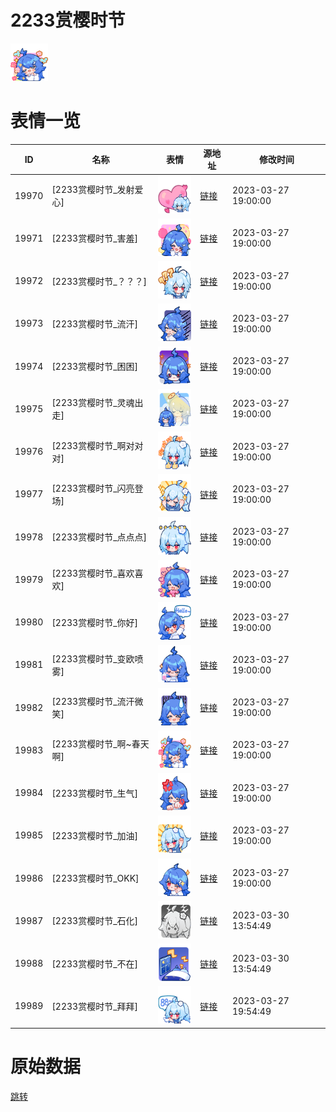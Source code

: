 # 2233赏樱时节

<img src="./cover.png" height="60" alt="cover" />

# 表情一览

|ID|名称|表情|源地址|修改时间|
|----|----|----|----|----|
|19970|[2233赏樱时节_发射爱心]|<img src="./pic/019970_%5B2233赏樱时节_发射爱心%5D.png" height="60" alt="发射爱心"/>|[链接](https://i0.hdslb.com/bfs/garb/b4c137cf2e0689c4f207c2b116762d788f4d1fc5.png)|2023-03-27 19:00:00|
|19971|[2233赏樱时节_害羞]|<img src="./pic/019971_%5B2233赏樱时节_害羞%5D.png" height="60" alt="害羞"/>|[链接](https://i0.hdslb.com/bfs/garb/d5b8897684eef56d91707aa397fe2cb29230c519.png)|2023-03-27 19:00:00|
|19972|[2233赏樱时节_？？？]|<img src="./pic/019972_%5B2233赏樱时节_？？？%5D.png" height="60" alt="？？？"/>|[链接](https://i0.hdslb.com/bfs/garb/d567866cf02598ef0c3d6c6b903ae41a39312099.png)|2023-03-27 19:00:00|
|19973|[2233赏樱时节_流汗]|<img src="./pic/019973_%5B2233赏樱时节_流汗%5D.png" height="60" alt="流汗"/>|[链接](https://i0.hdslb.com/bfs/garb/46489a1e05e898d8dec075f27b6f470d4c08bf05.png)|2023-03-27 19:00:00|
|19974|[2233赏樱时节_困困]|<img src="./pic/019974_%5B2233赏樱时节_困困%5D.png" height="60" alt="困困"/>|[链接](https://i0.hdslb.com/bfs/garb/c708d666ef186630edecddefb03edf12eec9415e.png)|2023-03-27 19:00:00|
|19975|[2233赏樱时节_灵魂出走]|<img src="./pic/019975_%5B2233赏樱时节_灵魂出走%5D.png" height="60" alt="灵魂出走"/>|[链接](https://i0.hdslb.com/bfs/garb/0d9506b2c5524f0ca1017451df9cd9ca4ef1bbcf.png)|2023-03-27 19:00:00|
|19976|[2233赏樱时节_啊对对对]|<img src="./pic/019976_%5B2233赏樱时节_啊对对对%5D.png" height="60" alt="啊对对对"/>|[链接](https://i0.hdslb.com/bfs/garb/5e865f1d8d4f02d6b8f11b977aebcbfcf0e7987b.png)|2023-03-27 19:00:00|
|19977|[2233赏樱时节_闪亮登场]|<img src="./pic/019977_%5B2233赏樱时节_闪亮登场%5D.png" height="60" alt="闪亮登场"/>|[链接](https://i0.hdslb.com/bfs/garb/3396a857b6e1cf36dee230be8517d2bdb9657656.png)|2023-03-27 19:00:00|
|19978|[2233赏樱时节_点点点]|<img src="./pic/019978_%5B2233赏樱时节_点点点%5D.png" height="60" alt="点点点"/>|[链接](https://i0.hdslb.com/bfs/garb/d32fb37dc322b62d63c0ecde3f87859c8baacb26.png)|2023-03-27 19:00:00|
|19979|[2233赏樱时节_喜欢喜欢]|<img src="./pic/019979_%5B2233赏樱时节_喜欢喜欢%5D.png" height="60" alt="喜欢喜欢"/>|[链接](https://i0.hdslb.com/bfs/garb/9f1116426234991abfa99b2feb3cb2520bcdcf1a.png)|2023-03-27 19:00:00|
|19980|[2233赏樱时节_你好]|<img src="./pic/019980_%5B2233赏樱时节_你好%5D.png" height="60" alt="你好"/>|[链接](https://i0.hdslb.com/bfs/garb/d0f3286f7414d2fe83d0cb603b67dca0decba737.png)|2023-03-27 19:00:00|
|19981|[2233赏樱时节_变欧喷雾]|<img src="./pic/019981_%5B2233赏樱时节_变欧喷雾%5D.png" height="60" alt="变欧喷雾"/>|[链接](https://i0.hdslb.com/bfs/garb/2cafcec669f010bb31eac1f4defd89351852305c.png)|2023-03-27 19:00:00|
|19982|[2233赏樱时节_流汗微笑]|<img src="./pic/019982_%5B2233赏樱时节_流汗微笑%5D.png" height="60" alt="流汗微笑"/>|[链接](https://i0.hdslb.com/bfs/garb/55470939c5c1dfffbbc7a389b3534c26e6b47f01.png)|2023-03-27 19:00:00|
|19983|[2233赏樱时节_啊~春天啊]|<img src="./pic/019983_%5B2233赏樱时节_啊~春天啊%5D.png" height="60" alt="啊~春天啊"/>|[链接](https://i0.hdslb.com/bfs/garb/1981b54037d2b36d91ed24c10d289dda9c46b209.png)|2023-03-27 19:00:00|
|19984|[2233赏樱时节_生气]|<img src="./pic/019984_%5B2233赏樱时节_生气%5D.png" height="60" alt="生气"/>|[链接](https://i0.hdslb.com/bfs/garb/0d9ed02f8f1af6adf30eb0087f75110914218985.png)|2023-03-27 19:00:00|
|19985|[2233赏樱时节_加油]|<img src="./pic/019985_%5B2233赏樱时节_加油%5D.png" height="60" alt="加油"/>|[链接](https://i0.hdslb.com/bfs/garb/6a0b59d845443f56b356e43c37ede1508072d14d.png)|2023-03-27 19:00:00|
|19986|[2233赏樱时节_OKK]|<img src="./pic/019986_%5B2233赏樱时节_OKK%5D.png" height="60" alt="OKK"/>|[链接](https://i0.hdslb.com/bfs/garb/a2a653eef4742be11d66c3cd6d1afe7403d54c16.png)|2023-03-27 19:00:00|
|19987|[2233赏樱时节_石化]|<img src="./pic/019987_%5B2233赏樱时节_石化%5D.png" height="60" alt="石化"/>|[链接](https://i0.hdslb.com/bfs/garb/fd602a4b4a4699f2f6765e68ab59101b2a45425e.png)|2023-03-30 13:54:49|
|19988|[2233赏樱时节_不在]|<img src="./pic/019988_%5B2233赏樱时节_不在%5D.png" height="60" alt="不在"/>|[链接](https://i0.hdslb.com/bfs/garb/47b9e2f707bb99d1861e19cffa37bb6321b2ef03.png)|2023-03-30 13:54:49|
|19989|[2233赏樱时节_拜拜]|<img src="./pic/019989_%5B2233赏樱时节_拜拜%5D.png" height="60" alt="拜拜"/>|[链接](https://i0.hdslb.com/bfs/garb/2dc37c0c2e3b9166928fa948a6a47bbb9688b943.png)|2023-03-27 19:54:49|

# 原始数据

[跳转](./raw.json)

